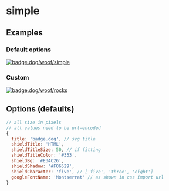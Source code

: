 # simple

## Examples

### Default options
[![badge.dog/woof/simple](https://badge.dog/woof/rocks.svg)](https://badge.dog/woof/rocks.svg)

### Custom
[![badge.dog/woof/rocks](https://badge.dog/woof/rocks.svg?shieldTitle=HATE&shieldCharacter=eight&shieldBg=%23C16B86&shieldShadow=%23F2727F&shieldTitleColor=%236C5B7D)](https://badge.dog/woof/rocks.svg?shieldTitle=HATEFUL&shieldCharacter=eight&shieldBg=%23C16B86&shieldShadow=%23F2727F&shieldTitleColor=%236C5B7D) 

## Options (defaults)
```js
// all size in pixels
// all values need to be url-encoded
{
  title: 'badge.dog', // svg title
  shieldTitle: 'HTML',
  shieldTitleSize: 50, // if fitting
  shieldTitleColor: '#333',
  shieldBg: '#E34C26',
  shieldShadow: '#F06529',
  shieldCharacter: 'five', // ['five', 'three', 'eight']
  googleFontName: 'Montserrat' // as shown in css import url
}
```